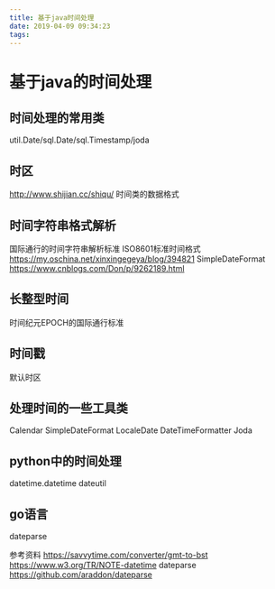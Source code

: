 ```yaml
---
title: 基于java时间处理
date: 2019-04-09 09:34:23
tags:
---
```


# 基于java的时间处理

## 时间处理的常用类
 util.Date/sql.Date/sql.Timestamp/joda

## 时区
http://www.shijian.cc/shiqu/
时间类的数据格式

## 时间字符串格式解析
国际通行的时间字符串解析标准
ISO8601标准时间格式
https://my.oschina.net/xinxingegeya/blog/394821
SimpleDateFormat
https://www.cnblogs.com/Don/p/9262189.html

## 长整型时间
时间纪元EPOCH的国际通行标准

## 时间戳
默认时区

## 处理时间的一些工具类
Calendar
SimpleDateFormat
LocaleDate
DateTimeFormatter
Joda

## python中的时间处理
datetime.datetime
dateutil

## go语言
dateparse

参考资料
https://savvytime.com/converter/gmt-to-bst
https://www.w3.org/TR/NOTE-datetime
dateparse https://github.com/araddon/dateparse




